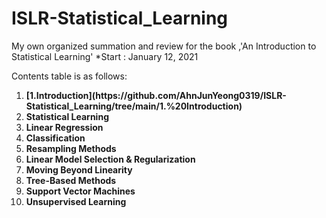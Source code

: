 # ISLR-Statistical_Learning
My own organized summation and review for the book ,'An Introduction to Statistical Learning'
*Start : January 12, 2021

Contents table is as follows:

<ol>
  <li> <strong> [1.Introduction](https://github.com/AhnJunYeong0319/ISLR-Statistical_Learning/tree/main/1.%20Introduction) </strong> </li>
  <li> <strong> Statistical Learning </strong> </li>
  <li> <strong> Linear Regression </strong> </li>
  <li> <strong> Classification </strong> </li>
  <li> <strong> Resampling Methods </strong> </li>
  <li> <strong> Linear Model Selection & Regularization </strong> </li>
  <li> <strong> Moving Beyond Linearity </strong> </li>
  <li> <strong> Tree-Based Methods </strong> </li>
  <li> <strong> Support Vector Machines </strong> </li>
  <li> <strong> Unsupervised Learning </strong> </li>
</ol>
  

